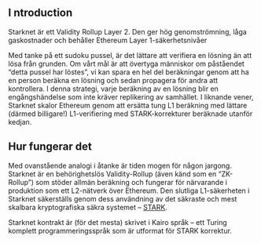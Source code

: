 ## I<unk> ntroduction

Starknet är ett Validity Rollup Layer 2. Den ger hög genomströmning, låga gaskostnader och behåller Ethereum Layer 1-säkerhetsnivåer

Med tanke på ett sudoku pussel, är det lättare att verifiera en lösning än att lösa från grunden. Om vårt mål är att övertyga människor om påståendet “detta pussel har löstes”, vi kan spara en hel del beräkningar genom att ha en person beräkna en lösning och sedan propagera för andra att kontrollera. I denna strategi, varje beräkning av en lösning blir en engångshändelse som inte kräver replikering av samhället. I liknande vener, Starknet skalor Ethereum genom att ersätta tung L1 beräkning med lättare (därmed billigare!) L1-verifiering med STARK-korrekturer beräknade utanför kedjan.

## Hur fungerar det

Med ovanstående analogi i åtanke är tiden mogen för någon jargong. Starknet är en behörighetslös Validity-Rollup (även känd som en “ZK-Rollup”) som stöder allmän beräkning och fungerar för närvarande i produktion som ett L2-nätverk över Ethereum. Den slutliga L1-säkerheten i Starknet säkerställs genom dess användning av det säkraste och mest skalbara kryptografiska säkra systemet – [STARK](https://starkware.co/stark/).

Starknet kontrakt är (för det mesta) skrivet i Kairo språk – ett Turing komplett programmeringsspråk som är utformat för STARK korrektur.